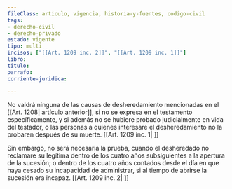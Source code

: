 ```yaml
---
fileClass: articulo, vigencia, historia-y-fuentes, codigo-civil
tags:
- derecho-civil
- derecho-privado
estado: vigente
tipo: multi
incisos: ["[[Art. 1209 inc. 2]]", "[[Art. 1209 inc. 1]]"]
libro:
titulo:
parrafo:
corriente-juridica:

---
```

No valdrá ninguna de las causas de desheredamiento mencionadas en el [[Art. 1208| artículo anterior]], si no se expresa en el testamento específicamente, y si además no se hubiere probado judicialmente en vida del testador, o las personas a quienes interesare el desheredamiento no la probaren después de su muerte. [[Art. 1209 inc. 1| ]]

Sin embargo, no será necesaria la prueba, cuando el desheredado no reclamare su legítima dentro de los cuatro años subsiguientes a la apertura de la sucesión; o dentro de los cuatro años contados desde el día en que haya cesado su incapacidad de administrar, si al tiempo de abrirse la sucesión era incapaz. [[Art. 1209 inc. 2| ]]